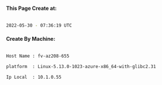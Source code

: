 
   
#### This Page Create at:

```bash

2022-05-30 - 07:36:19 UTC

```

#### Create By Machine:

```bash

Host Name : fv-az208-655

platform  : Linux-5.13.0-1023-azure-x86_64-with-glibc2.31

Ip Local  : 10.1.0.55

```

